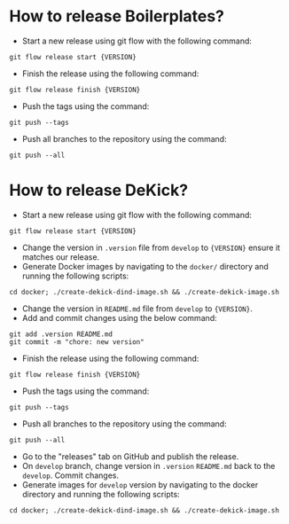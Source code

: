 # How to release Boilerplates?

- Start a new release using git flow with the following command: 
```shell
git flow release start {VERSION}
```
- Finish the release using the following command: 
```shell
git flow release finish {VERSION}
```
- Push the tags using the command: 
```shell
git push --tags
```
- Push all branches to the repository using the command:
```shell
git push --all
```

# How to release DeKick?

- Start a new release using git flow with the following command:
```shell
git flow release start {VERSION}
```
- Change the version in `.version` file from `develop` to `{VERSION}` ensure it matches our release. 
- Generate Docker images by navigating to the `docker/` directory and running the following scripts: 
```shell
cd docker; ./create-dekick-dind-image.sh && ./create-dekick-image.sh
```
- Change the version in `README.md` file from `develop` to `{VERSION}`.
- Add and commit changes using the below command:
```shell
git add .version README.md
git commit -m "chore: new version"
```
- Finish the release using the following command: 
```shell
git flow release finish {VERSION}
```
- Push the tags using the command: 
```shell
git push --tags
```
- Push all branches to the repository using the command:
```shell
git push --all
```
- Go to the "releases" tab on GitHub and publish the release.
- On `develop` branch, change version in `.version` `README.md` back to the `develop`. Commit changes.
- Generate images for `develop` version by navigating to the docker directory and running the following scripts: 
```shell
cd docker; ./create-dekick-dind-image.sh && ./create-dekick-image.sh
```